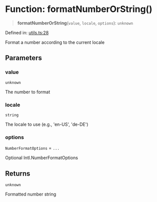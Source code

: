 # Function: formatNumberOrString()

> **formatNumberOrString**(`value`, `locale`, `options`): `unknown`

Defined in: [utils.ts:28](https://github.com/GeoDaCenter/openassistant/blob/994a31d776db171047aa7cd650eb798b5317f644/packages/common/src/utils.ts#L28)

Format a number according to the current locale

## Parameters

### value

`unknown`

The number to format

### locale

`string`

The locale to use (e.g., 'en-US', 'de-DE')

### options

`NumberFormatOptions` = `...`

Optional Intl.NumberFormatOptions

## Returns

`unknown`

Formatted number string
